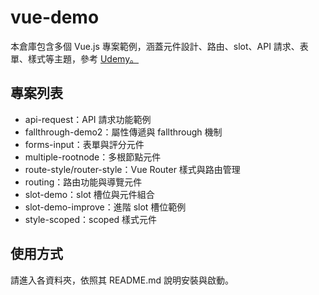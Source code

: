 # vue-demo

本倉庫包含多個 Vue.js 專案範例，涵蓋元件設計、路由、slot、API 請求、表單、樣式等主題，參考 [Udemy。](https://www.udemy.com/course/vuejs-2-the-complete-guide/?couponCode=LETSLEARNNOW)

## 專案列表

- api-request：API 請求功能範例
- fallthrough-demo2：屬性傳遞與 fallthrough 機制
- forms-input：表單與評分元件
- multiple-rootnode：多根節點元件
- route-style/router-style：Vue Router 樣式與路由管理
- routing：路由功能與導覽元件
- slot-demo：slot 槽位與元件組合
- slot-demo-improve：進階 slot 槽位範例
- style-scoped：scoped 樣式元件

## 使用方式

請進入各資料夾，依照其 README.md 說明安裝與啟動。
